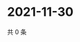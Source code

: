 # 2021-11-30

共 0 条

<!-- BEGIN WEIBO -->
<!-- 最后更新时间 Tue Nov 30 2021 20:18:48 GMT+0800 (China Standard Time) -->

<!-- END WEIBO -->
